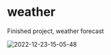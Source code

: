 # weather
Finished project, weather forecast

![2022-12-23-15-05-48](https://user-images.githubusercontent.com/92840891/209396477-e431fdcf-9a0b-4628-8302-c42a01fa9d83.gif)

